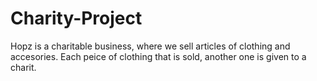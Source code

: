 # Charity-Project
Hopz is a charitable business, where we sell articles of clothing and accesories. Each peice of clothing that is sold, another one is given to a charit.
